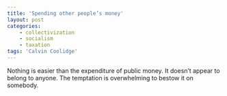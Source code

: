 ```yaml
---
title: 'Spending other people’s money'
layout: post
categories:
    - collectivization
    - socialism
    - taxation
tags: 'Calvin Coolidge'
---
```


Nothing is easier than the expenditure of public money. It doesn’t appear to belong to anyone. The temptation is overwhelming to bestow it on somebody.